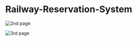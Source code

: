 # Railway-Reservation-System

![2nd page](https://user-images.githubusercontent.com/56464952/138875469-c273060e-e714-43d9-997c-d1da42bf44c6.png)

![3rd page](https://user-images.githubusercontent.com/56464952/138876082-e4f61032-3532-4acd-8d54-d5fcef5b4231.png)
